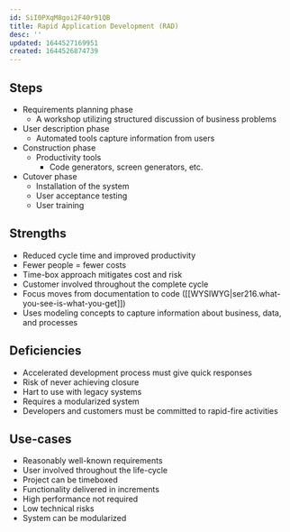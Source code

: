 ```yaml
---
id: SiI0PXqM8goi2F40r91QB
title: Rapid Application Development (RAD)
desc: ''
updated: 1644527169951
created: 1644526874739
---
```

## Steps
- Requirements planning phase
    - A workshop utilizing structured discussion of business problems
- User description phase
    - Automated tools capture information from users
- Construction phase
    - Productivity tools
        - Code generators, screen generators, etc.
- Cutover phase
    - Installation of the system
    - User acceptance testing
    - User training
## Strengths
- Reduced cycle time and improved productivity
- Fewer people = fewer costs
- Time-box approach mitigates cost and risk
- Customer involved throughout the complete cycle
- Focus moves from documentation to code ([[WYSIWYG|ser216.what-you-see-is-what-you-get]])
- Uses modeling concepts to capture information about business, data, and processes
## Deficiencies
- Accelerated development process must give quick responses
- Risk of never achieving closure
- Hart to use with legacy systems
- Requires a modularized system
- Developers and customers must be committed to rapid-fire activities
## Use-cases
- Reasonably well-known requirements
- User involved throughout the life-cycle
- Project can be timeboxed
- Functionality delivered in increments
- High performance not required
- Low technical risks
- System can be modularized